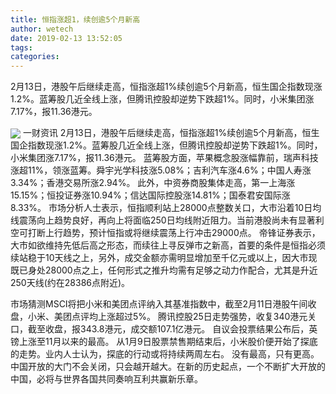 ```yaml
---
title: 恒指涨超1，续创逾5个月新高
author: wetech
date: 2019-02-13 13:52:05
tags: 
categories: 
---
```

2月13日，港股午后继续走高，恒指涨超1%续创逾5个月新高，恒生国企指数现涨1.2%。蓝筹股几近全线上涨，但腾讯控股却逆势下跌超1%。同时，小米集团涨7.17%，报11.36港元。
<!-- more -->
<img align="center" border="0" src="https://imgcdn.yicai.com/uppics/images/2019/02/ebbad5ff1d58522afcd65d5a96b5ff58.jpg" />
一财资讯
2月13日，港股午后继续走高，恒指涨超1%续创逾5个月新高，恒生国企指数现涨1.2%。蓝筹股几近全线上涨，但腾讯控股却逆势下跌超1%。同时，小米集团涨7.17%，报11.36港元。
蓝筹股方面，苹果概念股涨幅靠前，瑞声科技涨超11%，领涨蓝筹。舜宇光学科技涨5.08%；吉利汽车涨4.6%；中国人寿涨3.34%；香港交易所涨2.94%。
此外，中资券商股集体走高，第一上海涨15.15%；恒投证券涨10.94%；信达国际控股涨14.81%；国泰君安国际涨8.33%。
市场分析人士表示，恒指顺利站上28000点整数关口，大市沿着10日均线震荡向上趋势良好，再向上将面临250日均线附近阻力。当前港股尚未有显著利空可打断上行趋势，预计恒指或将继续震荡上行冲击29000点。
帝锋证券表示，大市如欲维持先低后高之形态，而续往上寻反弹市之新高，首要的条件是恒指必须续站稳于10天线之上，另外，成交金额亦需明显增加至千亿元或以上，因大市现既已身处28000点之上，任何形式之推升均需有足够之动力作配合，尤其是升近250天线(约在28386点附近)。
 
 
市场猜测MSCI将把小米和美团点评纳入其基准指数中，截至2月11日港股午间收盘，小米、美团点评均上涨超过5%。
腾讯控股25日走势强势，收复340港元关口，截至收盘，报343.8港元，成交额107.1亿港元。
自议会投票结果公布后，英镑上涨至11月以来的最高。
从1月9日股票禁售期结束后，小米股价便开始了探底的走势。业内人士认为，探底的行动或将持续两周左右。
没有最高，只有更高。中国开放的大门不会关闭，只会越开越大。在新的历史起点，一个不断扩大开放的中国，必将与世界各国共同奏响互利共赢新乐章。
